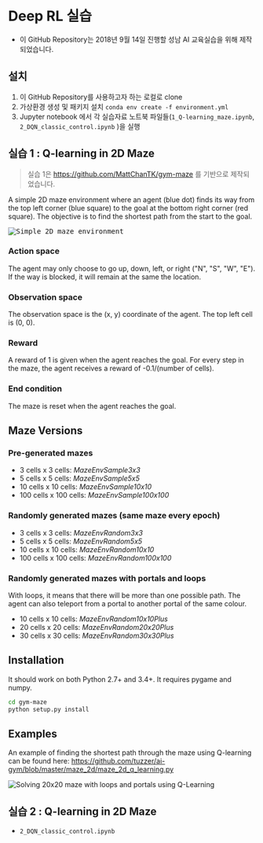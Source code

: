 # Deep RL 실습
- 이 GitHub Repository는 2018년 9월 14일 진행할 성남 AI 교육실습을 위해 제작되었습니다.

## 설치
1. 이 GitHub Repository를 사용하고자 하는 로컬로 clone
2. 가상환경 생성 및 패키지 설치 `conda env create -f environment.yml`
3. Jupyter notebook 에서 각 실습자료 노트북 파일들(`1_Q-learning_maze.ipynb`, `2_DQN_classic_control.ipynb` )을 실행


## 실습 1 : Q-learning in 2D Maze

> 실습 1은 https://github.com/MattChanTK/gym-maze 를 기반으로 제작되었습니다.

A simple 2D maze environment where an agent (blue dot) finds its way from the top left corner (blue square) to the goal at the bottom right corner (red square).
The objective is to find the shortest path from the start to the goal.

<kbd>![Simple 2D maze environment](http://i.giphy.com/Ar3aKxkAAh3y0.gif)</kbd>

### Action space
The agent may only choose to go up, down, left, or right ("N", "S", "W", "E"). If the way is blocked, it will remain at the same the location.

### Observation space
The observation space is the (x, y) coordinate of the agent. The top left cell is (0, 0).

### Reward
A reward of 1 is given when the agent reaches the goal. For every step in the maze, the agent receives a reward of -0.1/(number of cells).

### End condition
The maze is reset when the agent reaches the goal.

## Maze Versions

### Pre-generated mazes
* 3 cells x 3 cells: _MazeEnvSample3x3_
* 5 cells x 5 cells: _MazeEnvSample5x5_
* 10 cells x 10 cells: _MazeEnvSample10x10_
* 100 cells x 100 cells: _MazeEnvSample100x100_

### Randomly generated mazes (same maze every epoch)
* 3 cells x 3 cells: _MazeEnvRandom3x3_
* 5 cells x 5 cells: _MazeEnvRandom5x5_
* 10 cells x 10 cells: _MazeEnvRandom10x10_
* 100 cells x 100 cells: _MazeEnvRandom100x100_

### Randomly generated mazes with portals and loops
With loops, it means that there will be more than one possible path.
The agent can also teleport from a portal to another portal of the same colour.
* 10 cells x 10 cells: _MazeEnvRandom10x10Plus_
* 20 cells x 20 cells: _MazeEnvRandom20x20Plus_
* 30 cells x 30 cells: _MazeEnvRandom30x30Plus_

## Installation
It should work on both Python 2.7+ and 3.4+. It requires pygame and numpy.

```bash
cd gym-maze
python setup.py install
```
## Examples
An example of finding the shortest path through the maze using Q-learning can be found here: https://github.com/tuzzer/ai-gym/blob/master/maze_2d/maze_2d_q_learning.py

![Solving 20x20 maze with loops and portals using Q-Learning](http://i.giphy.com/rfazKQngdaja8.gif)


## 실습 2 : Q-learning in 2D Maze
- `2_DQN_classic_control.ipynb`

